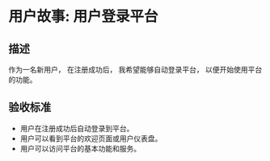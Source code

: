 # 用户故事: 用户登录平台

## 描述

作为一名新用户，
在注册成功后，
我希望能够自动登录平台，
以便开始使用平台的功能。

## 验收标准

- 用户在注册成功后自动登录到平台。
- 用户可以看到平台的欢迎页面或用户仪表盘。
- 用户可以访问平台的基本功能和服务。
